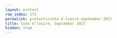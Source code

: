 ```yaml
---
layout: protest
row_index: 173
permalink: protests/cote-d-lvoire-september-2017
title: Cote d'lvoire, September 2017
hidden: true
---
```

